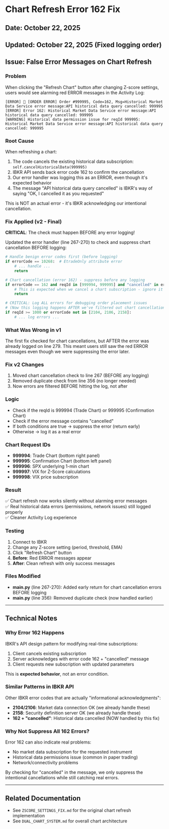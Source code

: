 # Chart Refresh Error 162 Fix

## Date: October 22, 2025
## Updated: October 22, 2025 (Fixed logging order)

## Issue: False Error Messages on Chart Refresh

### Problem
When clicking the "Refresh Chart" button after changing Z-score settings, users would see alarming red ERROR messages in the Activity Log:

```
[ERROR] 🚨 [ORDER ERROR] Order #999995, Code=162, Msg=Historical Market Data Service error message:API historical data query cancelled: 999995
[ERROR] Error 162: Historical Market Data Service error message:API historical data query cancelled: 999995
[WARNING] Historical data permission issue for reqId 999995: Historical Market Data Service error message:API historical data query cancelled: 999995
```

### Root Cause
When refreshing a chart:
1. The code cancels the existing historical data subscription: `self.cancelHistoricalData(999995)`
2. IBKR API sends back error code 162 to confirm the cancellation
3. Our error handler was logging this as an ERROR, even though it's expected behavior
4. The message "API historical data query cancelled" is IBKR's way of saying "OK, I cancelled it as you requested"

This is NOT an actual error - it's IBKR acknowledging our intentional cancellation.

### Fix Applied (v2 - Final)
**CRITICAL**: The check must happen BEFORE any error logging!

Updated the error handler (line 267-270) to check and suppress chart cancellation BEFORE logging:

```python
# Handle benign error codes first (before logging)
if errorCode == 10268:  # EtradeOnly attribute error
    # ... handle ...
    return

# Chart cancellation (error 162) - suppress before any logging
if errorCode == 162 and reqId in [999994, 999995] and "cancelled" in errorString.lower():
    # This is expected when we cancel a chart subscription - ignore it completely
    return

# CRITICAL: Log ALL errors for debugging order placement issues
# (Now this logging happens AFTER we've filtered out chart cancellations)
if reqId >= 1000 or errorCode not in [2104, 2106, 2158]:
    # ... log errors ...
```

### What Was Wrong in v1
The first fix checked for chart cancellations, but AFTER the error was already logged on line 279. This meant users still saw the red ERROR messages even though we were suppressing the error later.

### Fix v2 Changes
1. Moved chart cancellation check to line 267 (BEFORE any logging)
2. Removed duplicate check from line 356 (no longer needed)
3. Now errors are filtered BEFORE hitting the log, not after

### Logic
- Check if the reqId is 999994 (Trade Chart) or 999995 (Confirmation Chart)
- Check if the error message contains "cancelled"
- If both conditions are true → suppress the error (return early)
- Otherwise → log it as a real error

### Chart Request IDs
- **999994**: Trade Chart (bottom right panel)
- **999995**: Confirmation Chart (bottom left panel)
- **999996**: SPX underlying 1-min chart
- **999997**: VIX for Z-Score calculations
- **999998**: VIX price subscription

### Result
✅ Chart refresh now works silently without alarming error messages  
✅ Real historical data errors (permissions, network issues) still logged properly  
✅ Cleaner Activity Log experience

### Testing
1. Connect to IBKR
2. Change any Z-score setting (period, threshold, EMA)
3. Click "Refresh Chart" button
4. **Before**: Red ERROR messages appear
5. **After**: Clean refresh with only success messages

### Files Modified
- **main.py** (line 267-270): Added early return for chart cancellation errors BEFORE logging
- **main.py** (line 356): Removed duplicate check (now handled earlier)

---

## Technical Notes

### Why Error 162 Happens
IBKR's API design pattern for modifying real-time subscriptions:
1. Client cancels existing subscription
2. Server acknowledges with error code 162 + "cancelled" message
3. Client requests new subscription with updated parameters

This is **expected behavior**, not an error condition.

### Similar Patterns in IBKR API
Other IBKR error codes that are actually "informational acknowledgments":
- **2104/2106**: Market data connection OK (we already handle these)
- **2158**: Security definition server OK (we already handle these)
- **162 + "cancelled"**: Historical data cancelled (NOW handled by this fix)

### Why Not Suppress All 162 Errors?
Error 162 can also indicate real problems:
- No market data subscription for the requested instrument
- Historical data permissions issue (common in paper trading)
- Network/connectivity problems

By checking for "cancelled" in the message, we only suppress the intentional cancellations while still catching real errors.

---

## Related Documentation
- See `ZSCORE_SETTINGS_FIX.md` for the original chart refresh implementation
- See `DUAL_CHART_SYSTEM.md` for overall chart architecture
